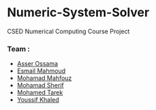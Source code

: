 # Numeric-System-Solver
CSED Numerical Computing Course Project
### Team :
- <a href="https://github.com/asserelzeki6">Asser Ossama</a>
- <a href="https://github.com/esmailMahmouds">Esmail Mahmoud</a>
- <a href="https://github.com/mahfouz72">Mohamad Mahfouz</a>
- <a href="https://github.com/shifeau">Mohamad Sherif</a>
- <a href="https://github.com/Mohamedtarek26">Mohamed Tarek</a>
- <a href="https://github.com/YoussifKhaled">Youssif Khaled</a>
